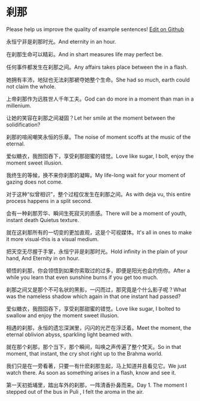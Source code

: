 # 刹那

Please help us improve the quality of example sentences! [Edit on Github](https://github.com/jiyushe/jiyu-example-sentence-source/blob/main/chinese/chana.md)

<p><span class="chinese">永恒宁非是刹那时光。</span><span class="english">And eternity in an hour.</span></p>

<p><span class="chinese">在刹那生命可以精彩。</span><span class="english">And in shart measures life may perfect be.</span></p>

<p><span class="chinese">任何事件都发生在刹那之间。</span><span class="english">Any affairs takes place between the in a flash.</span></p>

<p><span class="chinese">她拥有丰沛，地狱也无法刹那褫夺她整个生命。</span><span class="english">She had so much, earth could not claim the whole.</span></p>

<p><span class="chinese">上帝刹那作为远胜世人千年工夫。</span><span class="english">God can do more in a moment than man in a millenium.</span></p>

<p><span class="chinese">让她的笑容在刹那之间凝固？</span><span class="english">Let her smile at the moment between the solidification?</span></p>

<p><span class="chinese">刹那的喧闹嘲笑永恒的乐章。</span><span class="english">The noise of moment scoffs at the music of the eternal.</span></p>

<p><span class="chinese">爱似糖衣，我囫囵吞下，享受刹那甜蜜的错觉。</span><span class="english">Love like sugar, I bolt, enjoy the moment sweet illusion.</span></p>

<p><span class="chinese">我终生的等候，换不来你刹那的凝眸。</span><span class="english">My life-long wait for your moment of gazing does not come.</span></p>

<p><span class="chinese">对于这种“似曾相识”，整个过程仅发生在刹那之间。</span><span class="english">As with deja vu, this entire process happens in a split second.</span></p>

<p><span class="chinese">会有一种刹那芳华、瞬间生死寂灭的质感。</span><span class="english">There will be a moment of youth, instant death Quietus texture.</span></p>

<p><span class="chinese">就在这刹那所有的一切变的更加直观，这是个可视媒体。</span><span class="english">It's all in ones to make it more visual-this is a visual medium.</span></p>

<p><span class="chinese">把天空无尽握于手掌，永恒宁非是刹那时光。</span><span class="english">Hold infinity in the plain of your hand, And Eternity in on hour.</span></p>

<p><span class="chinese">顿悟的刹那，你会领悟到如果你索取过的过多，即便是阳光也会灼伤你。</span><span class="english">After a while you learn that even sunshine burns if you get too much.</span></p>

<p><span class="chinese">刹那之间又是那个不可名状的黑影，一闪而过，那究竟是个什么影子呢？</span><span class="english">What was the nameless shadow which again in that one instant had passed?</span></p>

<p><span class="chinese">爱似糖衣，我囫囵吞下，享受刹那甜蜜的错觉。</span><span class="english">Love like sugar, I bolted to swallow and enjoy the moment sweet illusion.</span></p>

<p><span class="chinese">相遇的刹那，永恒的遗忘深渊里，闪闪的光芒在浮泛着。</span><span class="english">Meet the moment, the eternal oblivion abyss, sparkling light beamed with.</span></p>

<p><span class="chinese">就在那个刹那，那个当下，那个瞬间，叫唤之声传遍了整个梵天。</span><span class="english">So in that moment, that instant, the cry shot right up to the Brahma world.</span></p>

<p><span class="chinese">我们只是在一旁看著，只要一有什麽刹那生起，马上知道并且看见它。</span><span class="english">We just watch there. As soon as something arises in a flash, know and see it.</span></p>

<p><span class="chinese">第一天初抵埔里，踏出车外的刹那，一阵清香扑鼻而来。</span><span class="english">Day 1. The moment I stepped out of the bus in Puli , I felt the aroma in the air.</span></p>

